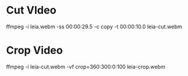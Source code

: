# Cut VIdeo
 ffmpeg -i leia.webm -ss 00:00:29.5 -c copy -t 00:00:10.0 leia-cut.webm

# Crop Video
 ffmpeg -i leia-cut.webm -vf crop=360:300:0:100 leia-crop.webm
